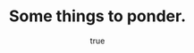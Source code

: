 ---
title: Some things to ponder.
layout: detail
author:
    name: Brian Greenacre
    url: http://bgreenacre.github.io/
---